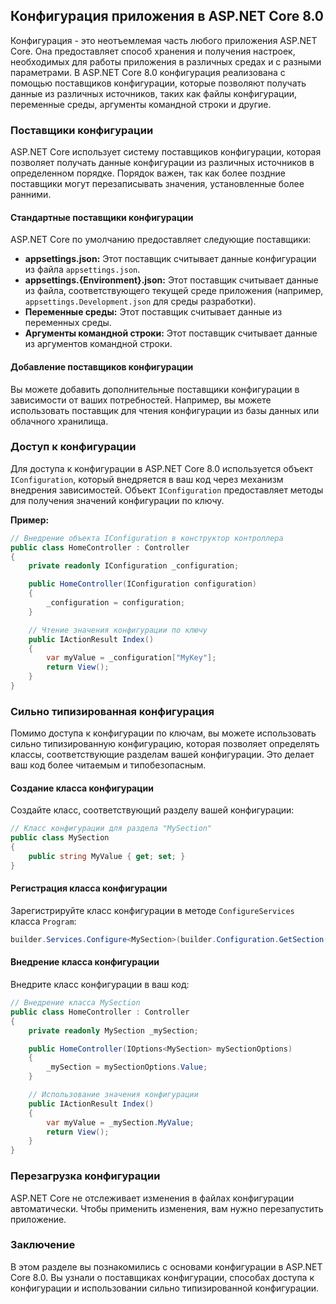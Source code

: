 ## Конфигурация приложения в ASP.NET Core 8.0

Конфигурация - это неотъемлемая часть любого приложения ASP.NET Core. Она предоставляет способ хранения и получения настроек, необходимых для работы приложения в различных средах и с разными параметрами. В ASP.NET Core 8.0 конфигурация реализована с помощью поставщиков конфигурации, которые позволяют получать данные из различных источников, таких как файлы конфигурации, переменные среды, аргументы командной строки и другие.

### Поставщики конфигурации

ASP.NET Core использует систему поставщиков конфигурации, которая позволяет получать данные конфигурации из различных источников в определенном порядке. Порядок важен, так как более поздние поставщики могут перезаписывать значения, установленные более ранними. 

#### Стандартные поставщики конфигурации

ASP.NET Core по умолчанию предоставляет следующие поставщики:

* **appsettings.json:** Этот поставщик считывает данные конфигурации из файла `appsettings.json`.
* **appsettings.{Environment}.json:** Этот поставщик считывает данные из файла, соответствующего текущей среде приложения (например, `appsettings.Development.json` для среды разработки).
* **Переменные среды:** Этот поставщик считывает данные из переменных среды.
* **Аргументы командной строки:** Этот поставщик считывает данные из аргументов командной строки.

#### Добавление поставщиков конфигурации

Вы можете добавить дополнительные поставщики конфигурации в зависимости от ваших потребностей. Например, вы можете использовать поставщик для чтения конфигурации из базы данных или облачного хранилища.

### Доступ к конфигурации

Для доступа к конфигурации в ASP.NET Core 8.0 используется объект `IConfiguration`, который внедряется в ваш код через механизм внедрения зависимостей. Объект `IConfiguration` предоставляет методы для получения значений конфигурации по ключу.

**Пример:**

```C#
// Внедрение объекта IConfiguration в конструктор контроллера
public class HomeController : Controller
{
    private readonly IConfiguration _configuration;

    public HomeController(IConfiguration configuration)
    {
        _configuration = configuration;
    }

    // Чтение значения конфигурации по ключу
    public IActionResult Index()
    {
        var myValue = _configuration["MyKey"];
        return View();
    }
}
```

### Сильно типизированная конфигурация

Помимо доступа к конфигурации по ключам, вы можете использовать сильно типизированную конфигурацию, которая позволяет определять классы, соответствующие разделам вашей конфигурации. Это делает ваш код более читаемым и типобезопасным.

#### Создание класса конфигурации

Создайте класс, соответствующий разделу вашей конфигурации:

```C#
// Класс конфигурации для раздела "MySection"
public class MySection
{
    public string MyValue { get; set; }
}
```

#### Регистрация класса конфигурации

Зарегистрируйте класс конфигурации в методе `ConfigureServices` класса `Program`:

```C#
builder.Services.Configure<MySection>(builder.Configuration.GetSection("MySection"));
```

#### Внедрение класса конфигурации

Внедрите класс конфигурации в ваш код:

```C#
// Внедрение класса MySection
public class HomeController : Controller
{
    private readonly MySection _mySection;

    public HomeController(IOptions<MySection> mySectionOptions)
    {
        _mySection = mySectionOptions.Value;
    }

    // Использование значения конфигурации
    public IActionResult Index()
    {
        var myValue = _mySection.MyValue;
        return View();
    }
}
```

### Перезагрузка конфигурации

ASP.NET Core не отслеживает изменения в файлах конфигурации автоматически. Чтобы применить изменения, вам нужно перезапустить приложение. 

### Заключение

В этом разделе вы познакомились с основами конфигурации в ASP.NET Core 8.0. Вы узнали о поставщиках конфигурации, способах доступа к конфигурации и использовании сильно типизированной конфигурации. 
